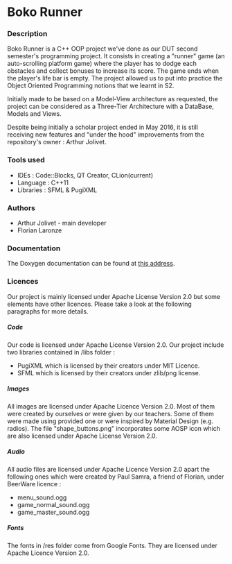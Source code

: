 # Boko Runner #

### Description ###

Boko Runner is a C++ OOP project we've done as our DUT second semester's programming project.
It consists in creating a "runner" game (an auto-scrolling platform game) where the player 
has to dodge each obstacles and collect bonuses to increase its score. The game ends when the player's life bar is empty.
The project allowed us to put into practice the Object Oriented Programming notions that we learnt in S2.

Initially made to be based on a Model-View architecture as requested, the project can be considered as 
a Three-Tier Architecture with a DataBase, Models and Views. 

Despite being initially a scholar project ended in May 2016, it is still receiving new features 
and "under the hood" improvements from the repository's owner : Arthur Jolivet.


### Tools used ###

* IDEs : Code::Blocks, QT Creator, CLion(current)
* Language : C++11
* Libraries : SFML & PugiXML


### Authors ###

* Arthur Jolivet - main developer
* Florian Laronze


### Documentation ###

The Doxygen documentation can be found at 
[this address](http://info-timide.iut.u-bordeaux.fr/perso/2017/ajolivet/documentations/BokoRunner/).

### Licences ###

Our project is mainly licensed under Apache License Version 2.0 but some elements have other licences.
Please take a look at the following paragraphs for more details.


##### Code #####

Our code is licensed under Apache License Version 2.0.
Our project include two libraries contained in /libs folder : 
* PugiXML which is licensed by their creators under MIT Licence.
* SFML which is licensed by their creators under zlib/png license.


##### Images #####

All images are licensed under Apache Licence Version 2.0.
Most of them were created by ourselves or were given by our teachers.
Some of them were made using provided one or were inspired by Material Design (e.g. radios).
The file "shape_buttons.png" incorporates some AOSP icon which are also licensed under Apache License Version 2.0.


##### Audio #####

All audio files are licensed under Apache Licence Version 2.0 apart the following ones which were created by Paul Samra, 
a friend of Florian, under BeerWare licence :
- menu_sound.ogg
- game_normal_sound.ogg
- game_master_sound.ogg


##### Fonts #####

The fonts in /res folder come from Google Fonts. They are licensed under Apache Licence Version 2.0.